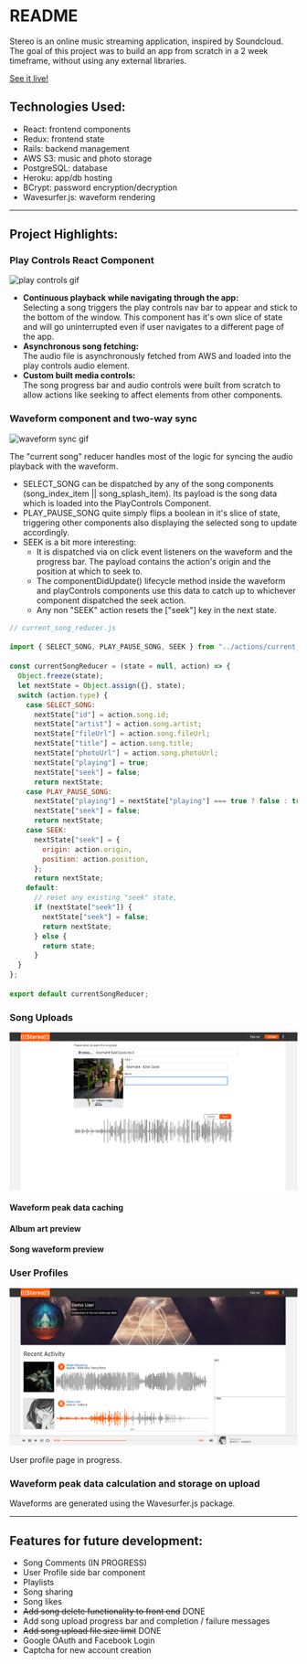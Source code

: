 # README

Stereo is an online music streaming application, inspired by Soundcloud. 
The goal of this project was to build an app from scratch in a 2 week timeframe, without using any external libraries.

[See it live!](https://stereocloud.herokuapp.com/#/)

## Technologies Used:

- React: frontend components
- Redux: frontend state
- Rails: backend management
- AWS S3: music and photo storage
- PostgreSQL: database
- Heroku: app/db hosting
- BCrypt: password encryption/decryption
- Wavesurfer.js: waveform rendering

---

## Project Highlights:

### Play Controls React Component
![play controls gif](./readme-media/splash-overview.gif)

* **Continuous playback while navigating through the app:** <br>
Selecting a song triggers the play controls nav bar to appear and stick to the bottom of the window. This component has it's own slice of state and will go uninterrupted even if user navigates to a different page of the app. <br>
* **Asynchronous song fetching:** <br>
The audio file is asynchronously fetched from AWS and loaded into the play controls audio element. 
* **Custom built media controls:** <br>
The song progress bar and audio controls were built from scratch to allow actions like seeking to affect elements from other components.

### Waveform component and two-way sync

![waveform sync gif](./readme-media/waveform-sync.gif)

The "current song" reducer handles most of the logic for syncing the audio playback with the waveform.
* SELECT_SONG can be dispatched by any of the song components (song_index_item || song_splash_item). Its payload is the song data which is loaded into the PlayControls Component.
* PLAY_PAUSE_SONG quite simply flips a boolean in it's slice of state, triggering other components also displaying the selected song to update accordingly.
* SEEK is a bit more interesting: 
  * It is dispatched via on click event listeners on the waveform and the progress bar. The payload contains the action's origin and the position at which to seek to.
  * The componentDidUpdate() lifecycle method inside the waveform and playControls components use this data to catch up to whichever component dispatched the seek action.
  * Any non "SEEK" action resets the ["seek"] key in the next state.

```js
// current_song_reducer.js

import { SELECT_SONG, PLAY_PAUSE_SONG, SEEK } from "../actions/current_song_actions";

const currentSongReducer = (state = null, action) => {
  Object.freeze(state);
  let nextState = Object.assign({}, state);
  switch (action.type) {
    case SELECT_SONG:
      nextState["id"] = action.song.id;
      nextState["artist"] = action.song.artist;
      nextState["fileUrl"] = action.song.fileUrl;
      nextState["title"] = action.song.title;
      nextState["photoUrl"] = action.song.photoUrl;
      nextState["playing"] = true;
      nextState["seek"] = false;
      return nextState;
    case PLAY_PAUSE_SONG:
      nextState["playing"] = nextState["playing"] === true ? false : true;
      nextState["seek"] = false;
      return nextState;
    case SEEK:
      nextState["seek"] = {
        origin: action.origin,
        position: action.position,
      };
      return nextState;
    default:
      // reset any existing "seek" state,
      if (nextState["seek"]) {
        nextState["seek"] = false;
        return nextState;
      } else {
        return state;
      }
  }
};

export default currentSongReducer;
```

### Song Uploads

![Song Upload Screenshot](./readme-media/song-upload.png)

#### **Waveform peak data caching**

#### **Album art preview**

#### **Song waveform preview**

### User Profiles

![User Profile Screenshot](./readme-media/user-profile.png)

User profile page in progress.

### Waveform peak data calculation and storage on upload

Waveforms are generated using the Wavesurfer.js package.

---

## Features for future development:
- Song Comments (IN PROGRESS)
- User Profile side bar component 
- Playlists
- Song sharing
- Song likes
- ~~Add song delete functionality to front end~~ DONE
- Add song upload progress bar and completion / failure messages
- ~~Add song upload file size limit~~ DONE
- Google OAuth and Facebook Login
- Captcha for new account creation

